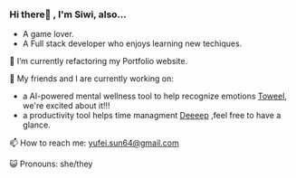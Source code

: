 ### Hi there👋 , I'm Siwi, also...
- A game lover. 
- A Full stack developer who enjoys learning new techiques.

🌱 I’m currently refactoring my Portfolio website.

💼 My friends and I are currently working on:
- a AI-powered mental wellness tool to help recognize emotions [Toweel](https://github.com/Towe-el), we're excited about it!!!
- a productivity tool helps time managment [Deeeep](https://github.com/DeepWork2025) ,feel free to have a glance.

📫 How to reach me: yufei.sun64@gmail.com

😺 Pronouns: she/they
  
<!-- 👯 I’m looking to collaborate on ...
-!>


